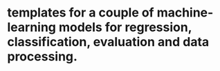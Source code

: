 # templates for a couple of machine-learning models for regression, classification, evaluation and data processing.
